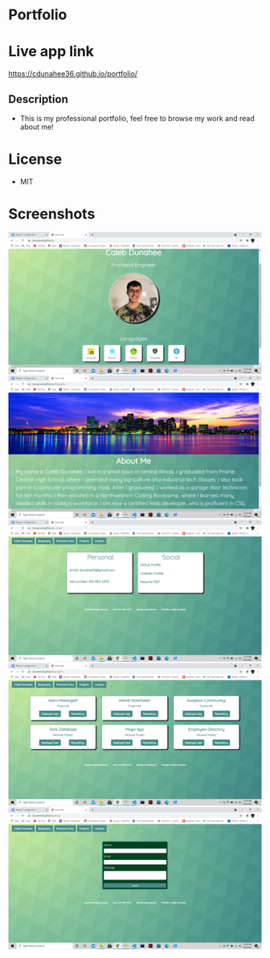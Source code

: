 # Portfolio

# Live app link
https://cdunahee36.github.io/portfolio/

## Description

* This is my professional portfolio, feel free to browse my work
and read about me!

# License 

* MIT

# Screenshots

![](Ss/Personal.png)
![](Ss/Biography.png)
![](Ss/Contact.png)
![](Ss/Projects.png)
![](Ss/Email.png)
